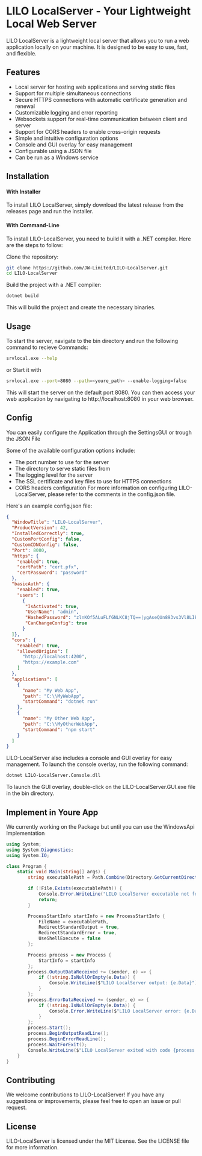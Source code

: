 # LILO LocalServer - Your Lightweight Local Web Server
LILO LocalServer is a lightweight local server that allows you to run a web application locally on your machine. It is designed to be easy to use, fast, and flexible.

## Features
- Local server for hosting web applications and serving static files
- Support for multiple simultaneous connections
- Secure HTTPS connections with automatic certificate generation and renewal
- Customizable logging and error reporting
- Websockets support for real-time communication between client and server
- Support for CORS headers to enable cross-origin requests
- Simple and intuitive configuration options
- Console and GUI overlay for easy management
- Configurable using a JSON file
- Can be run as a Windows service
## Installation
#### With Installer
To install LILO LocalServer, simply download the latest release from the releases page and run the installer.
#### With Command-Line
To install LILO-LocalServer, you need to build it with a .NET compiler. Here are the steps to follow:

Clone the repository:
```bash
git clone https://github.com/JW-Limited/LILO-LocalServer.git
cd LILO-LocalServer
```

Build the project with a .NET compiler:

```bash
dotnet build
```
This will build the project and create the necessary binaries.

## Usage
To start the server, navigate to the bin directory and run the following command to recieve Commands:
```bash
srvlocal.exe --help
```
or Start it with 
```bash
srvlocal.exe --port=8080 --path=<youre_path> --enable-logging=false
```
This will start the server on the default port 8080. You can then access your web application by navigating to http://localhost:8080 in your web browser.

## Config
You can easily configure the Application through the SettingsGUI or trough the JSON File

Some of the available configuration options include:

- The port number to use for the server
- The directory to serve static files from
- The logging level for the server
- The SSL certificate and key files to use for HTTPS connections
- CORS headers configuration
For more information on configuring LILO-LocalServer, please refer to the comments in the config.json file.

Here's an example config.json file:
```JSON
{
  "WindowTitle": "LILO-LocalServer",
  "ProductVersion": 42,
  "InstalledCorrectly": true,
  "CustomPortConfig": false,
  "CustomCDNConfig": false,
  "Port": 8080,
  "https": {
    "enabled": true,
    "certPath": "cert.pfx",
    "certPassword": "password"
  },
  "basicAuth": {
    "enabled": true,
    "users": [
      {
       "IsActivated": true,
       "UserName": "admin",
       "HashedPassword": "zlnKOf5ALuFLfGNLKC8jTQ==|ygAseQUn893vs3Vl8LIEvTFSqXpkB2OV5Uadjyuqzzc=",
       "CanChangeConfig": true
      }
  ]},
  "cors": {
    "enabled": true,
    "allowedOrigins": [
      "http://localhost:4200",
      "https://example.com"
    ]
  },
  "applications": [
    {
      "name": "My Web App",
      "path": "C:\\MyWebApp",
      "startCommand": "dotnet run"
    },
    {
      "name": "My Other Web App",
      "path": "C:\\MyOtherWebApp",
      "startCommand": "npm start"
    }
  ]
}
```

LILO-LocalServer also includes a console and GUI overlay for easy management. To launch the console overlay, run the following command:

```bash
dotnet LILO-LocalServer.Console.dll
```
To launch the GUI overlay, double-click on the LILO-LocalServer.GUI.exe file in the bin directory.

## Implement in Youre App
We currently working on the Package but until you can use the WindowsApi Implementation

```c#
using System;
using System.Diagnostics;
using System.IO;

class Program {
    static void Main(string[] args) {
        string executablePath = Path.Combine(Directory.GetCurrentDirectory(), "LILO.LocalServer.exe");

        if (!File.Exists(executablePath)) {
            Console.Error.WriteLine("LILO LocalServer executable not found");
            return;
        }

        ProcessStartInfo startInfo = new ProcessStartInfo {
            FileName = executablePath,
            RedirectStandardOutput = true,
            RedirectStandardError = true,
            UseShellExecute = false
        };

        Process process = new Process {
            StartInfo = startInfo
        };
        process.OutputDataReceived += (sender, e) => {
            if (!string.IsNullOrEmpty(e.Data)) {
                Console.WriteLine($"LILO LocalServer output: {e.Data}");
            }
        };
        process.ErrorDataReceived += (sender, e) => {
            if (!string.IsNullOrEmpty(e.Data)) {
                Console.Error.WriteLine($"LILO LocalServer error: {e.Data}");
            }
        };
        process.Start();
        process.BeginOutputReadLine();
        process.BeginErrorReadLine();
        process.WaitForExit();
        Console.WriteLine($"LILO LocalServer exited with code {process.ExitCode}");
    }
}
```

## Contributing
We welcome contributions to LILO-LocalServer! If you have any suggestions or improvements, please feel free to open an issue or pull request.

## License
LILO-LocalServer is licensed under the MIT License. See the LICENSE file for more information.
